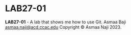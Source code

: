 # LAB27-01
**LAB27-01** - A lab that shows me how to use Git.
Asmaa Baji asmaa.naji@acd.ccac.edu
Copyright &copy; Asmaa Naji 2023.
